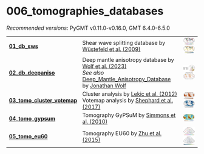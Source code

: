 # 006_tomographies_databases

_Recommended versions_: PyGMT v0.11.0-v0.16.0, GMT 6.4.0-6.5.0

| | | |
| --- | --- | --- |
| **[01_db_sws](https://github.com/yvonnefroehlich/gmt-pygmt-plotting/tree/main/006_tomographies_databases/01_db_sws)**                                                             | Shear wave splitting database by [Wüstefeld et al. (2009)](https://doi.org/10.1016/j.pepi.2009.05.006) | <img src="https://github.com/yvonnefroehlich/gmt-pygmt-plotting/raw/main/006_tomographies_databases/01_db_sws/02_out_figs/db_sws_splitting_parameters.png" width="150"> <img src="https://github.com/yvonnefroehlich/gmt-pygmt-plotting/raw/main/006_tomographies_databases/01_db_sws/02_out_figs/db_sws_spatial_distribution_splits_spacing5deg.png" width="150"> |
| **[02_db_deepaniso](https://github.com/yvonnefroehlich/gmt-pygmt-plotting/tree/main/006_tomographies_databases/02_db_deepaniso/map_db_deepaniso.py)**                             | Deep mantle anisotropy database by [Wolf et al. (2023)](https://doi.org/10.1029/2023GC011070) <br> _See also_ [Deep_Mantle_Anisotropy_Database](https://github.com/wolfjonathan/Deep_Mantle_Anisotropy_Database) by [Jonathan Wolf](https://github.com/wolfjonathan) | <img src="https://github.com/yvonnefroehlich/gmt-pygmt-plotting/raw/main/006_tomographies_databases/02_db_deepaniso/02_out_figs/deepaniso_SKS-SKKS_projectionEPI_colorCMAP_legendLEFT_labelsYES_titleNO.png" width="150"> <img src="https://github.com/yvonnefroehlich/gmt-pygmt-plotting/raw/main/006_tomographies_databases/02_db_deepaniso/02_out_figs/deepaniso_SKS-SKKS_projectionROB_colorMONO_legendNO_labelsNO_titleYES.png" width="150"> ||
| **[03_tomo_cluster_votemap](https://github.com/yvonnefroehlich/gmt-pygmt-plotting/tree/main/006_tomographies_databases/03_tomo_cluster_votemap/map_cluster_votemap_analysis.py)** | Cluster analysis by [Lekic et al. (2012)](https://doi.org/10.1029/2010JB007631) <br> Votemap analysis by [Shephard et al. (2017)](https://doi.org/10.1038/s41598-017-11039-w) | <img src="https://github.com/yvonnefroehlich/gmt-pygmt-plotting/raw/main/006_tomographies_databases/03_tomo_cluster_votemap/02_out_figs/cluster_analysis.png" width="150"> <img src="https://github.com/yvonnefroehlich/gmt-pygmt-plotting/raw/main/006_tomographies_databases/03_tomo_cluster_votemap/02_out_figs/votemap_analysis.png" width="150"> |
| **[04_tomo_gypsum](https://github.com/yvonnefroehlich/gmt-pygmt-plotting/tree/main/006_tomographies_databases/04_tomo_gypsum/map_gypsum.py)**                                     | Tomography GyPSuM by [Simmons et al. (2010)](https://doi.org/10.1029/2010JB007631)                     | <img src="https://github.com/yvonnefroehlich/gmt-pygmt-plotting/raw/main/006_tomographies_databases/04_tomo_gypsum/02_out_figs/gypsum_1deg_global_dvs_2650to2900km_dvlim2.5.png" width="150"> |
| **[05_tomo_eu60](https://github.com/yvonnefroehlich/gmt-pygmt-plotting/tree/main/006_tomographies_databases/05_tomo_eu60/tomo_eu60.py)**                                          | Tomography EU60 by [Zhu et al. (2015)](https://doi.org/10.1093/gji/ggu492)                             | <img src="https://github.com/yvonnefroehlich/gmt-pygmt-plotting/raw/main/006_tomographies_databases/05_tomo_eu60/02_out_figs/map_eu60_azi_phi_200km.png" width="150"> <img src="https://github.com/yvonnefroehlich/gmt-pygmt-plotting/raw/main/006_tomographies_databases/05_tomo_eu60/02_out_figs/map_eu60_azi_strength_200km.png" width="150">|
